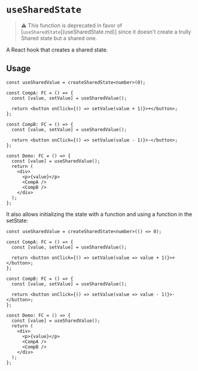# `useSharedState`

> :warning:
> This function is deprecated in favor of [`useSharedState`[(useSharedState.md)] since it doesn't create a trully Shared state but a shared one.

A React hook that creates a shared state.

## Usage

```tsx
const useSharedValue = createSharedState<number>(0);

const CompA: FC = () => {
  const [value, setValue] = useSharedValue();

  return <button onClick={() => setValue(value + 1)}>+</button>;
};

const CompB: FC = () => {
  const [value, setValue] = useSharedValue();

  return <button onClick={() => setValue(value - 1)}>-</button>;
};

const Demo: FC = () => {
  const [value] = useSharedValue();
  return (
    <div>
      <p>{value}</p>
      <CompA />
      <CompB />
    </div>
  );
};
```

It also allows initializing the state with a function and using a function in the setState:

```tsx
const useSharedValue = createSharedState<number>(() => 0);

const CompA: FC = () => {
  const [value, setValue] = useSharedValue();

  return <button onClick={() => setValue(value => value + 1)}>+</button>;
};

const CompB: FC = () => {
  const [value, setValue] = useSharedValue();

  return <button onClick={() => setValue(value => value - 1)}>-</button>;
};

const Demo: FC = () => {
  const [value] = useSharedValue();
  return (
    <div>
      <p>{value}</p>
      <CompA />
      <CompB />
    </div>
  );
};
```
